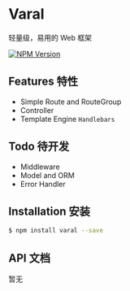 # Varal
轻量级，易用的 Web 框架

[![NPM Version][npm-image]][npm-url]

[npm-image]: https://img.shields.io/npm/v/varal.svg
[npm-url]: https://npmjs.org/package/varal

## Features 特性

* Simple Route and RouteGroup
* Controller
* Template Engine `Handlebars`
  
## Todo 待开发

* Middleware
* Model and ORM
* Error Handler

## Installation 安装
```bash
$ npm install varal --save
```

## API 文档
暂无